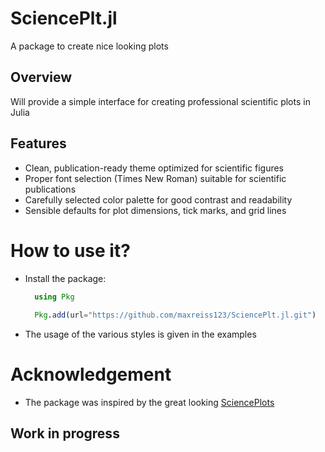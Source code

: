 # SciencePlt.jl

A package to create nice looking plots

## Overview

Will provide a simple interface for creating professional scientific plots in Julia

## Features

- Clean, publication-ready theme optimized for scientific figures
- Proper font selection (Times New Roman) suitable for scientific publications
- Carefully selected color palette for good contrast and readability
- Sensible defaults for plot dimensions, tick marks, and grid lines


# How to use it?
- Install the package:
  ```julia
    using Pkg
    
    Pkg.add(url="https://github.com/maxreiss123/SciencePlt.jl.git")

    ```
- The usage of the various styles is given in the examples
 
  
 # Acknowledgement
 - The package was inspired by the great looking [SciencePlots](https://github.com/garrettj403/SciencePlots)


## Work in progress
